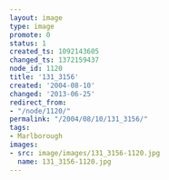 ```yaml
---
layout: image
type: image
promote: 0
status: 1
created_ts: 1092143605
changed_ts: 1372159437
node_id: 1120
title: '131_3156'
created: '2004-08-10'
changed: '2013-06-25'
redirect_from:
- "/node/1120/"
permalink: "/2004/08/10/131_3156/"
tags:
- Marlborough
images:
- src: image/images/131_3156-1120.jpg
  name: 131_3156-1120.jpg
---
```


